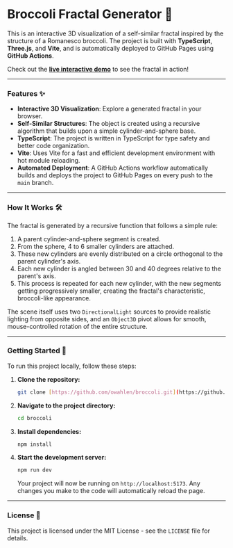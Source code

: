 # Broccoli Fractal Generator 🥦

This is an interactive 3D visualization of a self-similar fractal 
inspired by the structure of a Romanesco broccoli. 
The project is built with **TypeScript**, **Three.js**, and **Vite**, 
and is automatically deployed to GitHub Pages using **GitHub Actions**.

Check out the **[live interactive demo](https://owahlen.github.io/broccoli/)** 
to see the fractal in action!

***

### Features ✨

* **Interactive 3D Visualization**: Explore a generated fractal in your browser.
* **Self-Similar Structures**: The object is created using a recursive algorithm that builds upon a simple cylinder-and-sphere base.
* **TypeScript**: The project is written in TypeScript for type safety and better code organization.
* **Vite**: Uses Vite for a fast and efficient development environment with hot module reloading.
* **Automated Deployment**: A GitHub Actions workflow automatically builds and deploys the project to GitHub Pages on every push to the `main` branch.

***

### How It Works 🛠️

The fractal is generated by a recursive function that follows a simple rule:
1.  A parent cylinder-and-sphere segment is created.
2.  From the sphere, 4 to 6 smaller cylinders are attached.
3.  These new cylinders are evenly distributed on a circle orthogonal to the parent cylinder's axis.
4.  Each new cylinder is angled between 30 and 40 degrees relative to the parent's axis.
5.  This process is repeated for each new cylinder, with the new segments getting progressively smaller, creating the fractal's characteristic, broccoli-like appearance.

The scene itself uses two `DirectionalLight` sources to provide realistic lighting from opposite sides, and an `Object3D` pivot allows for smooth, mouse-controlled rotation of the entire structure.

***

### Getting Started 🚀

To run this project locally, follow these steps:

1.  **Clone the repository:**
    ```sh
    git clone [https://github.com/owahlen/broccoli.git](https://github.com/owahlen/broccoli.git)
    ```
2.  **Navigate to the project directory:**
    ```sh
    cd broccoli
    ```
3.  **Install dependencies:**
    ```sh
    npm install
    ```
4.  **Start the development server:**
    ```sh
    npm run dev
    ```
    Your project will now be running on `http://localhost:5173`. Any changes you make to the code will automatically reload the page.

***

### License 📝

This project is licensed under the MIT License - see the `LICENSE` file for details.
